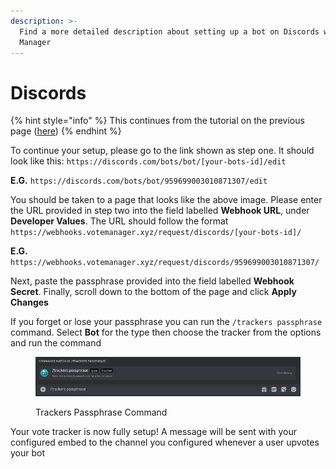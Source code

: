 ```yaml
---
description: >-
  Find a more detailed description about setting up a bot on Discords with Vote
  Manager
---
```


# Discords

{% hint style="info" %}
This continues from the tutorial on the previous page ([here](./))
{% endhint %}

To continue your setup, please go to the link shown as step one. It should look like this: `https://discords.com/bots/bot/[your-bots-id]/edit`

**E.G.** `https://discords.com/bots/bot/959699003010871307/edit`



You should be taken to a page that looks like the above image. Please enter the URL provided in step two into the field labelled **Webhook URL**, under **Developer Values**. The URL should follow the format `https://webhooks.votemanager.xyz/request/discords/[your-bots-id]/`

**E.G.** `https://webhooks.votemanager.xyz/request/discords/959699003010871307/`

Next, paste the passphrase provided into the field labelled **Webhook Secret**. Finally, scroll down to the bottom of the page and click **Apply Changes**



If you forget or lose your passphrase you can run the `/trackers passphrase` command. Select **Bot** for the type then choose the tracker from the options and run the command

<figure><img src="../../.gitbook/assets/tracker_passphrase.png" alt=""><figcaption><p>Trackers Passphrase Command</p></figcaption></figure>

Your vote tracker is now fully setup! A message will be sent with your configured embed to the channel you configured whenever a user upvotes your bot

